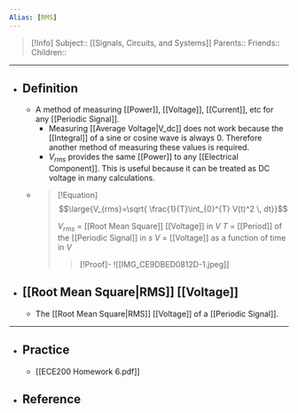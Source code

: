 ```yaml
---
Alias: [RMS]
---
```

> [!Info]
> Subject:: [[Signals, Circuits, and Systems]]
> Parents:: 
> Friends:: 
> Children:: 
---
- ## Definition
	- A method of measuring [[Power]], [[Voltage]], [[Current]], etc for any [[Periodic Signal]].
		- Measuring [[Average Voltage|V_dc]] does not work because the [[Integral]] of a sine or cosine wave is always 0. Therefore another method of measuring these values is required.
		- $V_{rms}$ provides the same [[Power]] to any [[Electrical Component]]. This is useful because it can be treated as DC voltage in many calculations.
	- > [!Equation]
	  > $$\large{V_{rms}=\sqrt{  \frac{1}{T}\int_{0}^{T} V(t)^2 \, dt}}$$
	  > 
	  > $V_{rms}$ = [[Root Mean Square]] [[Voltage]] in $V$
	  > $T$ = [[Period]] of the [[Periodic Signal]] in $s$
	  > $V$ = [[Voltage]] as a function of time in $V$
	  > > [!Proof]-
	  > > ![[IMG_CE9DBED0812D-1.jpeg]]
- ## [[Root Mean Square|RMS]] [[Voltage]]
	- The [[Root Mean Square|RMS]] [[Voltage]] of a [[Periodic Signal]].
---
- ## Practice
	- [[ECE200 Homework 6.pdf]]
- ## Reference